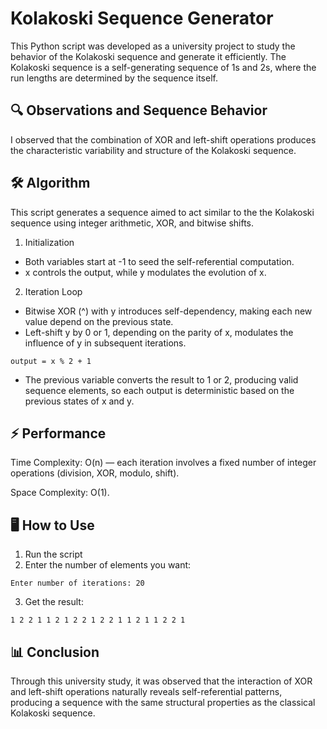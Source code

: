 # Kolakoski Sequence Generator
This Python script was developed as a university project to study the behavior of the Kolakoski sequence and generate it efficiently. The Kolakoski sequence is a self-generating sequence of 1s and 2s, where the run lengths are determined by the sequence itself. 

## 🔍 Observations and Sequence Behavior
I observed that the combination of XOR and left-shift operations produces the characteristic variability and structure of the Kolakoski sequence.

## 🛠️ Algorithm
This script generates a sequence aimed to act similar to the the Kolakoski sequence using integer arithmetic, XOR, and bitwise shifts.

1. Initialization
- Both variables start at -1 to seed the self-referential computation.
- x controls the output, while y modulates the evolution of x.

2. Iteration Loop
- Bitwise XOR (^) with y introduces self-dependency, making each new value depend on the previous state.
- Left-shift y by 0 or 1, depending on the parity of x, modulates the influence of y in subsequent iterations.

``` 
output = x % 2 + 1
```
- The previous variable converts the result to 1 or 2, producing valid sequence elements, so each output is deterministic based on the previous states of x and y.

## ⚡ Performance

Time Complexity: O(n) — each iteration involves a fixed number of integer operations (division, XOR, modulo, shift).

Space Complexity: O(1).

## 🖥️ How to Use

1. Run the script
2. Enter the number of elements you want:
```
Enter number of iterations: 20
```
3. Get the result: 
```
1 2 2 1 1 2 1 2 2 1 2 2 1 1 2 1 1 2 2 1 
```

## 📊 Conclusion 
Through this university study, it was observed that the interaction of XOR and left-shift operations naturally reveals self-referential patterns, producing a sequence with the same structural properties as the classical Kolakoski sequence.
